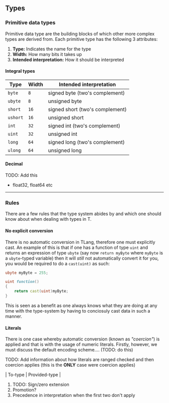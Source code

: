 ## Types

### Primitive data types

Primitive data type are the building blocks of which other more complex types are derived from. Each primitive type has the following 3 attributes:

1. **Type:** Indicates the name for the type
2. **Width:** How many bits it takes up
3. **Intended interpretation:** How it should be interpreted

#### Integral types

|   Type    | Width |     Intended interpretation     |
|-----------|-------|---------------------------------|
| `byte`    | `8`   | signed byte (two's complement)  |
| `ubyte`   | `8`   | unsigned byte                   |
| `short`   | `16`  | signed short (two's complement) |
| `ushort`  | `16`  | unsigned short                  |
| `int`     | `32`  | signed int (two's complement)   |
| `uint`    | `32`  | unsigned int                    |
| `long`    | `64`  | signed long (two's complement)  |
| `ulong`   | `64`  | unsigned long                   |


#### Decimal

TODO: Add this

* float32, float64 etc

---

### Rules

There are a few rules that the type system abides by and which one should know about when dealing with types in T.

#### No explicit conversion

There is no automatic conversion in TLang, therefore one must explicitly cast. An example of this is that if one has a function of type `uint` and returns an expression of type `ubyte` (say now `return myByte` where `myByte` is a `ubyte`-typed variable) then it will _still_ not automatically convert it for you, you would be required to do a `cast(uint)` as such:

```{.d numberLines="1"}
ubyte myByte = 255;

uint function()
{
    return cast(uint)myByte;
}
```

This is seen as a benefit as one always knows what they are doing at any time with the type-system by having to conciosuly cast data in such a manner.

#### Literals

There is one case whereby automatic conversion (known as _"coercion"_) is applied and that is with the usage of numeric literals. Firstly, however, we must discuss the default encoding scheme.... (TODO: do this)

TODO: Add information about how literals are ranged checked and then coercion applies (this is the **ONLY** case were coercion applies)

| To-type | Provided-type |

1. TODO: Sign/zero extension
2. Promotion?
3. Precedence in interpretation when the first two don't apply